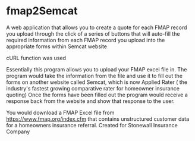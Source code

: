 fmap2Semcat
===========

A web application that allows  you to create a quote for each FMAP  record you upload through the click of a series of buttons that will auto-fill the required information from each FMAP record you upload into the appropriate forms within Semcat website

cURL function was used

Essentially this program allows you to upload your FMAP excel file in. The program would take the information from the file and use it to fill out the forms on another website called Semcat, which is now Applied Rater ( the industry's fastest growing comparative rater for homeowner insurance quoting) 
Once the forms have been filled out the program would receive a response back from the website and show that response to the user.


You would download a FMAP Excel file from https://www.fmap.org/index.cfm that contains unstructured customer data for a homeowners insurance referral. 
 Created for Stonewall Insurance Company
